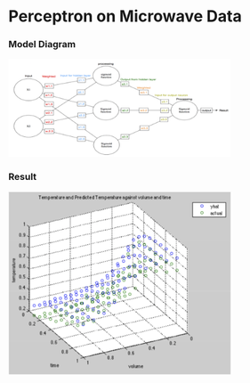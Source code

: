 # Perceptron on Microwave Data

### Model Diagram
<img src="https://github.com/zhihanyang2022/microwave-perceptron/blob/master/model.png" alt="drawing" width="400"/>

### Result
<img src="https://github.com/zhihanyang2022/microwave-perceptron/blob/master/data_and_predictions.png" alt="drawing" width="400"/>
